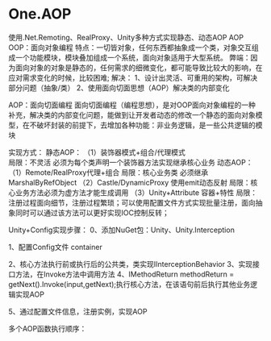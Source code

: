 # One.AOP
使用.Net.Remoting、RealProxy、Unity多种方式实现静态、动态AOP
AOP
OOP：面向对象编程
特点：一切皆对象，任何东西都抽象成一个类，对象交互组成一个功能模块，模块叠加组成一个系统，面向对象适用于大型系统。
弊端：因为面向对象的对象是静态的，任何需求的细微变化，都可能导致比较大的影响，在应对需求变化的时候，比较困难;
解决：
1、设计出灵活、可重用的架构，可解决部分问题（抽象/类）
2、使用面向切面思想（AOP）解决类的内部变化

AOP：面向切面编程
面向切面编程（编程思想），是对OOP面向对象编程的一种补充，解决类的内部变化问题，能做到让开发者动态的修改一个静态的面向对象模型，在不破坏封装的前提下，去增加各种功能：非业务逻辑，是一些公共逻辑的模块


实现方式：
静态AOP：
（1）装饰器模式+组合/代理模式  
局限：不灵活 必须为每个类声明一个装饰器方法实现继承核心业务
动态AOP：
（1）Remote/RealProxy代理+组合
     局限：核心业务类 必须继承 MarshalByRefObject 
（2）Castle/DynamicProxy 使用emit动态反射
    局限：核心业务方法必须为虚方法才能生成调用
（3）Unity+Attribute 容器+特性
   局限：注册过程面向细节，注册过程繁琐；可以使用配置文件方式实现批量注册，面向抽象同时可以通过该方法可以更好实现IOC控制反转；

Unity+Config实现步骤：
0、添加NuGet包：Unity、Unity.Interception

1、配置Config文件 container

2、核心方法执行前或执行后的公共类，类实现IInterceptionBehavior
3、实现接口方法，在Invoke方法中调用方法
4、IMethodReturn methodReturn = getNext().Invoke(input,getNext);执行核心方法，在该语句前后执行其他业务逻辑实现AOP

5、通过配置文件信息，注册实例，实现AOP

多个AOP函数执行顺序：

